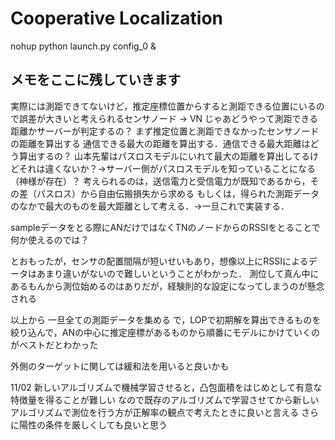 # Cooperative Localization
nohup python launch.py config_0 &
## メモをここに残していきます
実際には測距できてないけど，推定座標位置からすると測距できる位置にいるので誤差が大きいと考えられるセンサノード -> VN
じゃあどうやって測距できる距離かサーバーが判定するの？
まず推定位置と測距できなかったセンサノードの距離を算出する
通信できる最大の距離を算出する．通信できる最大距離はどう算出するの？
山本先輩はパスロスモデルにいれて最大の距離を算出してるけどそれは違くないか？->サーバー側がパスロスモデルを知っていることになる（神様が存在）？
考えられるのは，送信電力と受信電力が既知であるから，その差（パスロス）から自由伝搬損失から求める
もしくは，得られた測距データのなかで最大のものを最大距離として考える．->一旦これで実装する．

sampleデータをとる際にANだけではなくTNのノードからのRSSIをとることで何か使えるのでは？

とおもったが，センサの配置間隔が短いせいもあり，想像以上にRSSIによるデータはあまり違いがないので難しいということがわかった．
測位して真ん中にあるもんから測位始めるのはありだが，経験則的な設定になってしまうのが懸念される

以上から
一旦全ての測距データを集める
で，LOPで初期解を算出できるものを絞り込んで，ANの中心に推定座標があるものから順番にモデルにかけていくのがベストだとわかった

外側のターゲットに関しては緩和法を用いると良いかも

11/02
新しいアルゴリズムで機械学習させると，凸包面積をはじめとして有意な特徴量を得ることが難しい
なので既存のアルゴリズムで学習させてから新しいアルゴリズムで測位を行う方が正解率の観点で考えたときに良いと言える
さらに陽性の条件を厳しくしても良いと思う
